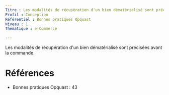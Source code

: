 ```yaml
---
Titre : Les modalités de récupération d'un bien dématérialisé sont précisées avant la commande.
Profil : Conception
Référentiel : Bonnes pratiques Opquast
Niveau : 1
Thématique : e-Commerce

---
```

Les modalités de récupération d'un bien dématérialisé sont précisées avant la commande.

# Références

*   Bonnes pratiques Opquast : 43